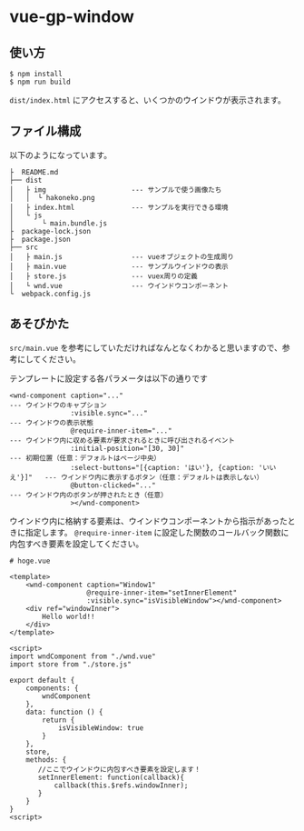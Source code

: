 # vue-gp-window

## 使い方
```
$ npm install
$ npm run build
```

`dist/index.html` にアクセスすると、いくつかのウインドウが表示されます。

## ファイル構成
以下のようになっています。
```
├  README.md
├── dist
│   ├ img                     --- サンプルで使う画像たち
│   │  └ hakoneko.png
│   ├ index.html              --- サンプルを実行できる環境
│   └ js
│       └ main.bundle.js
├  package-lock.json
├  package.json
├── src
│   ├ main.js                 --- vueオブジェクトの生成周り
│   ├ main.vue                --- サンプルウインドウの表示
│   ├ store.js                --- vuex周りの定義
│   └ wnd.vue                 --- ウインドウコンポーネント
└  webpack.config.js
```

## あそびかた
`src/main.vue` を参考にしていただければなんとなくわかると思いますので、参考にしてください。

テンプレートに設定する各パラメータは以下の通りです
```vue
<wnd-component caption="..."                                                --- ウインドウのキャプション 
               :visible.sync="..."                                          --- ウインドウの表示状態
               @require-inner-item="..."                                    --- ウインドウ内に収める要素が要求されるときに呼び出されるイベント
               :initial-position="[30, 30]"                                 --- 初期位置（任意：デフォルトはページ中央）
               :select-buttons="[{caption: 'はい'}, {caption: 'いいえ'}]"   --- ウインドウ内に表示するボタン（任意：デフォルトは表示しない）
               @button-clicked="..."                                        --- ウインドウ内のボタンが押されたとき（任意）
               ></wnd-component>
```

ウインドウ内に格納する要素は、ウインドウコンポーネントから指示があったときに指定します。
`@require-inner-item` に設定した関数のコールバック関数に内包すべき要素を設定してください。

```vue
# hoge.vue

<template>
    <wnd-component caption="Window1"
                   @require-inner-item="setInnerElement"
                   :visible.sync="isVisibleWindow"></wnd-component>
    <div ref="windowInner">
        Hello world!!
    </div>
</template>

<script>
import wndComponent from "./wnd.vue"
import store from "./store.js"

export default {
    components: {
        wndComponent
    },
    data: function () {
        return {
            isVisibleWindow: true
        }
    },
    store,
    methods: {
       //ここでウインドウに内包すべき要素を設定します！
       setInnerElement: function(callback){
           callback(this.$refs.windowInner);
       }
    }
}
<script>
```
